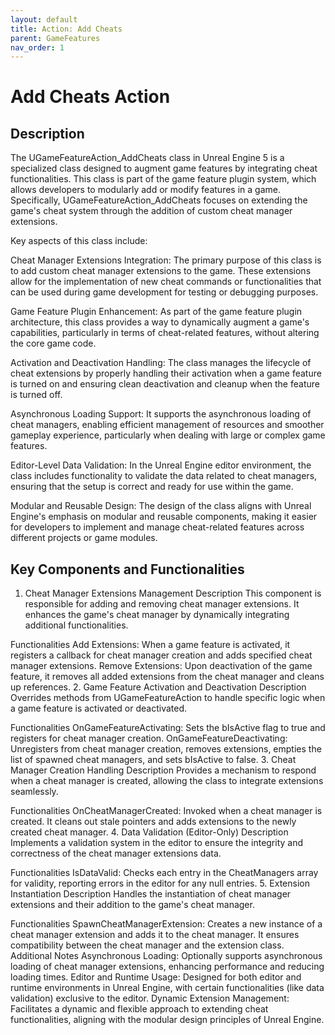 ```yaml
---
layout: default
title: Action: Add Cheats
parent: GameFeatures
nav_order: 1
---
```

# Add Cheats Action

## Description

The UGameFeatureAction_AddCheats class in Unreal Engine 5 is a specialized class designed to augment game features by integrating cheat functionalities. This class is part of the game feature plugin system, which allows developers to modularly add or modify features in a game. Specifically, UGameFeatureAction_AddCheats focuses on extending the game's cheat system through the addition of custom cheat manager extensions.

Key aspects of this class include:

Cheat Manager Extensions Integration: The primary purpose of this class is to add custom cheat manager extensions to the game. These extensions allow for the implementation of new cheat commands or functionalities that can be used during game development for testing or debugging purposes.

Game Feature Plugin Enhancement: As part of the game feature plugin architecture, this class provides a way to dynamically augment a game's capabilities, particularly in terms of cheat-related features, without altering the core game code.

Activation and Deactivation Handling: The class manages the lifecycle of cheat extensions by properly handling their activation when a game feature is turned on and ensuring clean deactivation and cleanup when the feature is turned off.

Asynchronous Loading Support: It supports the asynchronous loading of cheat managers, enabling efficient management of resources and smoother gameplay experience, particularly when dealing with large or complex game features.

Editor-Level Data Validation: In the Unreal Engine editor environment, the class includes functionality to validate the data related to cheat managers, ensuring that the setup is correct and ready for use within the game.

Modular and Reusable Design: The design of the class aligns with Unreal Engine's emphasis on modular and reusable components, making it easier for developers to implement and manage cheat-related features across different projects or game modules.

## Key Components and Functionalities

1. Cheat Manager Extensions Management
Description
This component is responsible for adding and removing cheat manager extensions. It enhances the game's cheat manager by dynamically integrating additional functionalities.

Functionalities
Add Extensions: When a game feature is activated, it registers a callback for cheat manager creation and adds specified cheat manager extensions.
Remove Extensions: Upon deactivation of the game feature, it removes all added extensions from the cheat manager and cleans up references.
2. Game Feature Activation and Deactivation
Description
Overrides methods from UGameFeatureAction to handle specific logic when a game feature is activated or deactivated.

Functionalities
OnGameFeatureActivating: Sets the bIsActive flag to true and registers for cheat manager creation.
OnGameFeatureDeactivating: Unregisters from cheat manager creation, removes extensions, empties the list of spawned cheat managers, and sets bIsActive to false.
3. Cheat Manager Creation Handling
Description
Provides a mechanism to respond when a cheat manager is created, allowing the class to integrate extensions seamlessly.

Functionalities
OnCheatManagerCreated: Invoked when a cheat manager is created. It cleans out stale pointers and adds extensions to the newly created cheat manager.
4. Data Validation (Editor-Only)
Description
Implements a validation system in the editor to ensure the integrity and correctness of the cheat manager extensions data.

Functionalities
IsDataValid: Checks each entry in the CheatManagers array for validity, reporting errors in the editor for any null entries.
5. Extension Instantiation
Description
Handles the instantiation of cheat manager extensions and their addition to the game's cheat manager.

Functionalities
SpawnCheatManagerExtension: Creates a new instance of a cheat manager extension and adds it to the cheat manager. It ensures compatibility between the cheat manager and the extension class.
Additional Notes
Asynchronous Loading: Optionally supports asynchronous loading of cheat manager extensions, enhancing performance and reducing loading times.
Editor and Runtime Usage: Designed for both editor and runtime environments in Unreal Engine, with certain functionalities (like data validation) exclusive to the editor.
Dynamic Extension Management: Facilitates a dynamic and flexible approach to extending cheat functionalities, aligning with the modular design principles of Unreal Engine.

